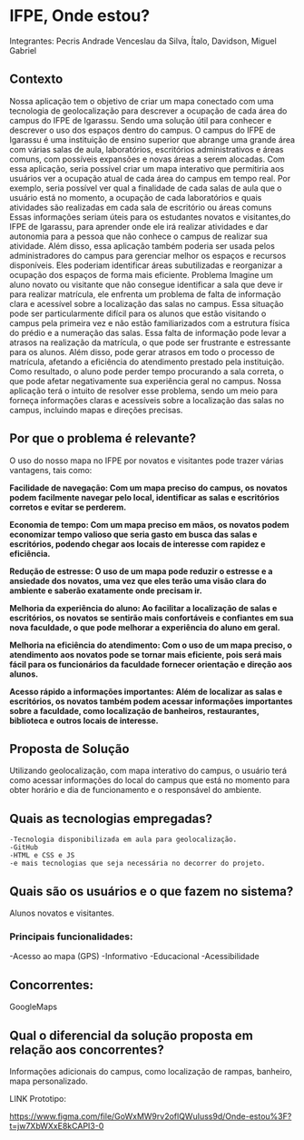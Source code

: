 # IFPE, Onde estou?

Integrantes: Pecris Andrade Venceslau da Silva, Ítalo, Davidson, Miguel Gabriel


## Contexto
	
Nossa aplicação tem o objetivo de criar um mapa conectado com uma tecnologia de geolocalização para descrever a ocupação de cada área do campus do IFPE de Igarassu. Sendo uma solução útil para conhecer e descrever o uso dos espaços dentro do campus. O campus do IFPE de Igarassu é uma instituição de ensino superior que abrange uma grande área com várias salas de aula, laboratórios, escritórios administrativos e áreas comuns, com possíveis expansões e novas áreas a serem alocadas.
Com essa aplicação, seria possível criar um mapa interativo que permitiria aos usuários ver a ocupação atual de cada área do campus em tempo real. Por exemplo, seria possível ver qual a finalidade de cada salas de aula que o usuário está no momento, a ocupação de cada laboratórios e quais atividades são realizadas em cada sala de escritório ou áreas comuns
Essas informações seriam úteis para os estudantes novatos e visitantes,do IFPE de Igarassu, para aprender onde ele irá realizar atividades e dar autonomia para a pessoa que não conhece o campus de realizar sua atividade.
Além disso, essa aplicação também poderia ser usada pelos administradores do campus para gerenciar melhor os espaços e recursos disponíveis. Eles poderiam identificar áreas subutilizadas e reorganizar a ocupação dos espaços de forma mais eficiente.
Problema
  Imagine um aluno novato ou visitante que não consegue identificar a sala que deve ir para realizar matrícula, ele enfrenta um problema de falta de informação clara e acessível sobre a localização das salas no campus. Essa situação pode ser particularmente difícil para os alunos que estão visitando o campus pela primeira vez e não estão familiarizados com a estrutura física do prédio e a numeração das salas.
Essa falta de informação pode levar a atrasos na realização da matrícula, o que pode ser frustrante e estressante para os alunos. Além disso, pode gerar atrasos em todo o processo de matrícula, afetando a eficiência do atendimento prestado pela instituição.
Como resultado, o aluno pode perder tempo procurando a sala correta, o que pode afetar negativamente sua experiência geral no campus.
Nossa aplicação terá o intuito de resolver esse problema, sendo um meio para forneça informações claras e acessíveis sobre a localização das salas no campus, incluindo mapas e direções precisas.

## Por que o problema é relevante?

 O uso do nosso mapa no IFPE por novatos e visitantes pode trazer várias vantagens, tais como:

**Facilidade de navegação:
Com um mapa preciso do campus, os novatos podem facilmente navegar pelo local, identificar as salas e escritórios corretos e evitar se perderem.**

**Economia de tempo: 
Com um mapa preciso em mãos, os novatos podem economizar tempo valioso que seria gasto em busca das salas e escritórios, podendo chegar aos locais de interesse com rapidez e eficiência.**

**Redução de estresse:
O uso de um mapa pode reduzir o estresse e a ansiedade dos novatos, uma vez que eles terão uma visão clara do ambiente e saberão exatamente onde precisam ir.**

**Melhoria da experiência do aluno:
Ao facilitar a localização de salas e escritórios, os novatos se sentirão mais confortáveis e confiantes em sua nova faculdade, o que pode melhorar a experiência do aluno em geral.**

**Melhoria na eficiência do atendimento:
Com o uso de um mapa preciso, o atendimento aos novatos pode se tornar mais eficiente, pois será mais fácil para os funcionários da faculdade fornecer orientação e direção aos alunos.**

**Acesso rápido a informações importantes:
Além de localizar as salas e escritórios, os novatos também podem acessar informações importantes sobre a faculdade, como localização de banheiros, restaurantes, biblioteca e outros locais de interesse.**

## Proposta de Solução

  Utilizando geolocalização, com mapa interativo do campus, o usuário terá como acessar informações do local do campus que está no momento para obter horário e dia de funcionamento e o responsável do ambiente.
          	
## Quais as tecnologias empregadas?

	-Tecnologia disponibilizada em aula para geolocalização.
	-GitHub
	-HTML e CSS e JS
	-e mais tecnologias que seja necessária no decorrer do projeto.
	
## Quais são os usuários e o que fazem no sistema?

Alunos novatos e visitantes.

### Principais funcionalidades:

-Acesso ao mapa (GPS)
-Informativo
-Educacional
-Acessibilidade

## Concorrentes:

 GoogleMaps


## Qual o diferencial da solução proposta em relação aos concorrentes?

Informações adicionais do campus, como localização de rampas, banheiro, mapa personalizado.

LINK Prototipo:

https://www.figma.com/file/GoWxMW9rv2oflQWuIuss9d/Onde-estou%3F?t=jw7XbWXxE8kCAPI3-0
